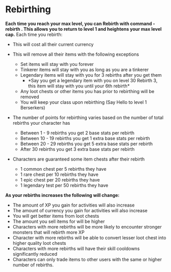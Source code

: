 # Rebirthing



**Each time you reach your max level, you can Rebirth with command -rebirth . This allows you to return to level 1 and heightens your max level cap.** Each time you rebirth:

* This will cost all their current currency
* This will remove all their items with the following exceptions

  * Set items will stay with you forever
  * Tinkerer items will stay with you as long as you are a tinkerer
  * Legendary items will stay with you for 3 rebirths after you get them
    * \*Say you get a legendary item with you on level 30 Rebirth 3, this item will stay with you until your 6th rebirth\*
  * Any loot chests or other items you has prior to rebirthing will be removed
  * You will keep your class upon rebirthing \(Say Hello to level 1 Berserkers\)

* The number of points for rebirthing varies based on the number of total rebirths your character has

  * Between 1 - 9 rebirths you get 2 base stats per rebirth
  * Between 10 - 19 rebirths you get 1 extra base stats per rebirth
  * Between 20 - 29 rebirths you get 5 extra base stats per rebirth
  * After 30 rebirths you get 3 extra base stats per rebirth

* Characters are guaranteed some item chests after their rebirth
  * 1 common chest per 5 rebirths they have
  * 1 rare chest per 10 rebirths they have
  * 1 epic chest per 20 rebirths they have
  * 1 legendary test per 50 rebirths they have

**As your rebirths increases the following will change:**

* The amount of XP you gain for activities will also increase
* The amount of currency you gain for activities will also increase
* You will get better items from loot chests
* The amount you sell items for will be higher
* Characters with more rebirths will be more likely to encounter stronger monsters that will rebirth more XP
* Character with more rebirths will be able to convert lesser loot chest into higher quality loot chests
* Characters with more rebirths will have their skill cooldowns significantly reduced
* Characters can only trade items to other users with the same or higher number of rebirths.

